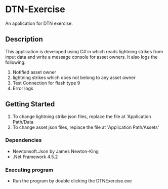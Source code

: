 # DTN-Exercise
An application for DTN exercise.

## Description

This application is developed using C# in which reads lightning strikes from input data and write a message console for asset owners.
It also logs the following: 
1. Notified asset owner
2. lightning strikes which does not belong to any asset owner
3. Test Connection for flash type 9
4. Error logs

## Getting Started
1. To change lightning strike json files, replace the file at 'Application Path/Data
2. To change asset json files, replace the file at 'Application Path/Assets'

### Dependencies

* Newtonsoft.Json by James Newton-King
* .Net Framework 4.5.2

### Executing program

* Run the program by double clicking the DTNExercise.exe
